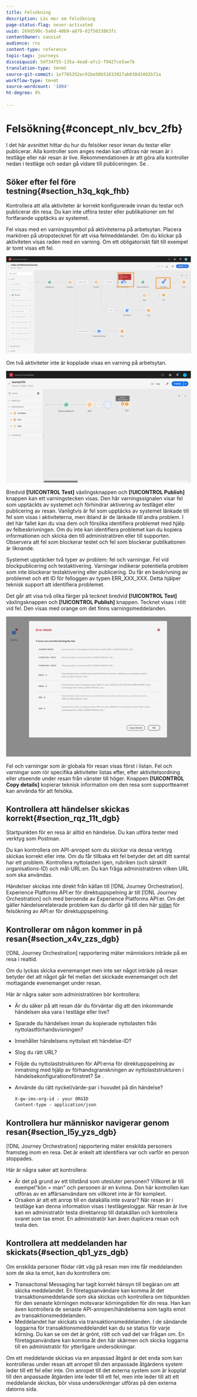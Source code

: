```yaml
---
title: Felsökning
description: Läs mer om felsökning
page-status-flag: never-activated
uuid: 269d590c-5a6d-40b9-a879-02f5033863fc
contentOwner: sauviat
audience: rns
content-type: reference
topic-tags: journeys
discoiquuid: 5df34f55-135a-4ea8-afc2-f9427ce5ae7b
translation-type: tm+mt
source-git-commit: 1e7765352ec91be50b51633927ab038d3492b71a
workflow-type: tm+mt
source-wordcount: '1004'
ht-degree: 0%

---
```



# Felsökning{#concept_nlv_bcv_2fb}

I det här avsnittet hittar du hur du felsöker resor innan du testar eller publicerar. Alla kontroller som anges nedan kan utföras när resan är i testläge eller när resan är live. Rekommendationen är att göra alla kontroller nedan i testläge och sedan gå vidare till publiceringen. Se [](../building-journeys/testing-the-journey.md).

## Söker efter fel före testning{#section_h3q_kqk_fhb}

Kontrollera att alla aktiviteter är korrekt konfigurerade innan du testar och publicerar din resa. Du kan inte utföra tester eller publikationer om fel fortfarande upptäcks av systemet.

Fel visas med en varningssymbol på aktiviteterna på arbetsytan. Placera markören på utropstecknet för att visa felmeddelandet. Om du klickar på aktiviteten visas raden med en varning. Om ett obligatoriskt fält till exempel är tomt visas ett fel.

![](../assets/journey63.png)

Om två aktiviteter inte är kopplade visas en varning på arbetsytan.

![](../assets/canvas-disconnected.png)

Bredvid **[!UICONTROL Test]** växlingsknappen och **[!UICONTROL Publish]** knappen kan ett varningstecken visas. Den här varningssignalen visar fel som upptäckts av systemet och förhindrar aktivering av testläget eller publicering av resan. Vanligtvis är fel som upptäcks av systemet länkade till fel som visas i aktiviteterna, men ibland är de länkade till andra problem. I det här fallet kan du visa dem och försöka identifiera problemet med hjälp av felbeskrivningen. Om du inte kan identifiera problemet kan du kopiera informationen och skicka den till administratören eller till supporten. Observera att fel som blockerar testet och fel som blockerar publikationen är liknande.

Systemet upptäcker två typer av problem: fel och varningar. Fel vid blockpublicering och testaktivering. Varningar indikerar potentiella problem som inte blockerar testaktivering eller publicering. Du får en beskrivning av problemet och ett ID för felloggen av typen ERR_XXX_XXX. Detta hjälper teknisk support att identifiera problemet.

Det går att visa två olika färger på tecknet bredvid **[!UICONTROL Test]** växlingsknappen och **[!UICONTROL Publish]** knappen. Tecknet visas i rött vid fel. Den visas med orange om det finns varningsmeddelanden.

![](../assets/journey75.png)

Fel och varningar som är globala för resan visas först i listan. Fel och varningar som rör specifika aktiviteter listas efter, efter aktivitetsordning eller utseende under resan från vänster till höger. Knappen **[!UICONTROL Copy details]** kopierar teknisk information om den resa som supportteamet kan använda för att felsöka.

## Kontrollera att händelser skickas korrekt{#section_rqz_11t_dgb}

Startpunkten för en resa är alltid en händelse. Du kan utföra tester med verktyg som Postman.

Du kan kontrollera om API-anropet som du skickar via dessa verktyg skickas korrekt eller inte. Om du får tillbaka ett fel betyder det att ditt samtal har ett problem. Kontrollera nyttolasten igen, rubriken (och särskilt organisations-ID) och mål-URL:en. Du kan fråga administratören vilken URL som ska användas.

Händelser skickas inte direkt från källan till [!DNL Journey Orchestration]. Experience Platforms API:er för direktuppspelning är till [!DNL Journey Orchestration] och med beroende av Experience Platforms API:er. Om det gäller händelserelaterade problem kan du därför gå till den här [sidan](https://docs.adobe.com/content/help/en/experience-platform/ingestion/streaming/troubleshooting.html) för felsökning av API:er för direktuppspelning.

## Kontrollerar om någon kommer in på resan{#section_x4v_zzs_dgb}

[!DNL Journey Orchestration] rapportering mäter människors inträde på en resa i realtid.

Om du lyckas skicka evenemanget men inte ser något inträde på resan betyder det att något går fel mellan det skickade evenemanget och det mottagande evenemanget under resan.

Här är några saker som administratören bör kontrollera:

* Är du säker på att resan där du förväntar dig att den inkommande händelsen ska vara i testläge eller live?
* Sparade du händelsen innan du kopierade nyttolasten från nyttolastförhandsvisningen?
* Innehåller händelsens nyttolast ett händelse-ID?
* Slog du rätt URL?
* Följde du nyttolaststrukturen för API:erna för direktuppspelning av inmatning med hjälp av förhandsgranskningen av nyttolaststrukturen i händelsekonfigurationsfönstret? Se [](../event/previewing-the-payload.md).
* Använde du rätt nyckel/värde-par i huvudet på din händelse?

   ```
   X-gw-ims-org-id - your ORGID
   Content-type - application/json
   ```

## Kontrollera hur människor navigerar genom resan{#section_l5y_yzs_dgb}

[!DNL Journey Orchestration] rapportering mäter enskilda personers framsteg inom en resa. Det är enkelt att identifiera var och varför en person stoppades.

Här är några saker att kontrollera:

* Är det på grund av ett tillstånd som utesluter personen? Villkoret är till exempel&quot;kön = man&quot; och personen är en kvinna. Den här kontrollen kan utföras av en affärsanvändare om villkoret inte är för komplext.
* Orsaken är att ett anrop till en datakälla inte svarar? När resan är i testläge kan denna information visas i testlägesloggar. När resan är live kan en administratör testa direktanrop till datakällan och kontrollera svaret som tas emot. En administratör kan även duplicera resan och testa den.

## Kontrollera att meddelanden har skickats{#section_qb1_yzs_dgb}

Om enskilda personer flödar rätt väg på resan men inte får meddelanden som de ska ta emot, kan du kontrollera om:

* Transactional Messaging har tagit korrekt hänsyn till begäran om att skicka meddelandet. En företagsanvändare kan komma åt det transaktionsmeddelande som ska skickas och kontrollera om tidpunkten för den senaste körningen motsvarar körningstiden för din resa. Han kan även kontrollera de senaste API-anropen/händelserna som tagits emot av transaktionsmeddelanden.
* Meddelandet har skickats via transaktionsmeddelanden. I de sändande loggarna för transaktionsmeddelandet kan du se status för varje körning. Du kan se om det är grönt, rött och vad det var frågan om. En företagsanvändare kan komma åt den här skärmen och skicka loggarna till en administratör för ytterligare undersökningar.

Om ett meddelande skickas via en anpassad åtgärd är det enda som kan kontrolleras under resan att anropet till den anpassade åtgärdens system leder till ett fel eller inte. Om anropet till det externa system som är kopplat till den anpassade åtgärden inte leder till ett fel, men inte leder till att ett meddelande skickas, bör vissa undersökningar utföras på den externa datorns sida.

